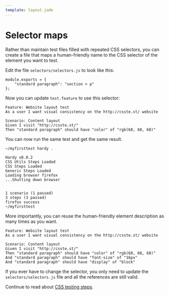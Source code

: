 ```yaml
---
template: layout.jade
---
```


# Selector maps

Rather than maintain test files filled with repeated CSS selectors, you can create a file that maps a human-friendly name to the CSS selector of the element you want to test.

Edit the file `selectors/selectors.js` to look like this:

    module.exports = {
		"standard paragraph": "section > p"
	};

Now you can update `test.feature` to use this selector:

    Feature: Website layout test
    As a user I want visual consistency on the http://csste.st/ website

	Scenario: Content layout
	Given I visit "http://csste.st/"
	Then "standard paragraph" should have "color" of "rgb(68, 68, 68)"

You can now run the same test and get the same result.

<pre><code><span>~/myfirsttest</span> hardy .

Hardy v0.0.2
CSS Utils Steps Loaded
CSS Steps Loaded
Generic Steps Loaded
Loading browser firefox
...Shutting down browser


1 scenario (1 passed)
3 steps (3 passed)
firefox success
<span>~/myfirsttest</span></code></pre>

More importantly, you can reuse the human-friendly element description as many times as you want.

    Feature: Website layout test
	As a user I want visual consistency on the http://csste.st/ website

	Scenario: Content layout
	Given I visit "http://csste.st/"
	Then "standard paragraph" should have "color" of "rgb(68, 68, 68)"
	And "standard paragraph" should have "font-size" of "16px"
	And "standard paragraph" should have "display" of "block"

If you ever have to change the selector, you only need to update the `selectors/selectors.js` file and all the references are still valid.

Continue to read about [CSS testing steps](/css-test-steps.html).